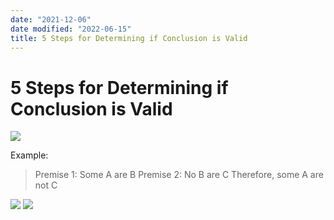 ```yaml
---
date: "2021-12-06"
date modified: "2022-06-15"
title: 5 Steps for Determining if Conclusion is Valid
---
```


# 5 Steps for Determining if Conclusion is Valid
![](https://i.imgur.com/GOsulKf.png)

Example:

> Premise 1: Some A are B
> Premise 2: No B are C
> Therefore, some A are not C

![](https://i.imgur.com/QuQZdr4.png)
![](https://i.imgur.com/0l0d4kM.png)
